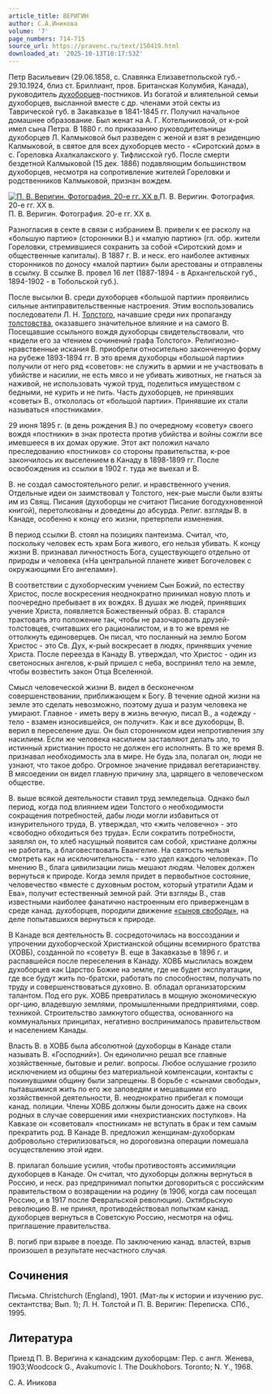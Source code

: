 ```yaml
---
article_title: ВЕРИГИН
author: С.А.Иникова
volume: '7'
page_numbers: 714-715
source_url: https://pravenc.ru/text/150419.html
downloaded_at: '2025-10-13T10:17:53Z'
---
```


Петр Васильевич (29.06.1858, с. Славянка Елизаветпольской губ.- 29.10.1924, близ ст. Бриллиант, пров. Британская Колумбия, Канада), руководитель [духоборцев](https://pravenc.ru/text/духоборцев.html)-постников. Из богатой и влиятельной семьи духоборцев, высланной вместе с др. членами этой секты из Таврической губ. в Закавказье в 1841-1845 гг. Получил начальное домашнее образование. Был женат на А. Г. Котельниковой, от к-рой имел сына Петра. В 1880 г. по приказанию руководительницы духоборцев Л. Калмыковой был разведен с женой и взят в резиденцию Калмыковой, в святое для всех духоборцев место - «Сиротский дом» в с. Гореловка Ахалкалакского у. Тифлисской губ. После смерти бездетной Калмыковой (15 дек. 1886) подавляющим большинством духоборцев, несмотря на сопротивление жителей Гореловки и родственников Калмыковой, признан вождем.

[![П. В. Веригин. Фотография. 20-е гг. XX в.](https://pravenc.ru/data/879/456/1234/1i200.jpg "Кликните для увеличения картинки")](https://pravenc.ru/data/879/456/1234/1i400.jpg)П. В. Веригин. Фотография. 20-е гг. XX в.  
П. В. Веригин. Фотография. 20-е гг. XX в.

Разногласия в секте в связи с избранием В. привели к ее расколу на «большую партию» (сторонники В.) и «малую партию» (гл. обр. жители Гореловки, стремившиеся сохранить за собой «Сиротский дом» и общественные капиталы). В 1887 г. В. и неск. его наиболее активных сторонников по доносу «малой партии» были арестованы и отправлены в ссылку. В ссылке В. провел 16 лет (1887-1894 - в Архангельской губ., 1894-1902 - в Тобольской губ.).

После высылки В. среди духоборцев «большой партии» проявились сильные антиправительственные настроения. Этим воспользовались последователи Л. Н. [Толстого](https://pravenc.ru/text/Толстой.html), начавшие среди них пропаганду [толстовства](https://pravenc.ru/text/толстовства.html), оказавшего значительное влияние и на самого В. Посещавшие ссыльного вождя духоборцы свидетельствовали, что «видели его за чтением сочинений графа Толстого». Религиозно-нравственные искания В. приобрели относительно законченную форму на рубеже 1893-1894 гг. В это время духоборцы «большой партии» получили от него ряд «советов»: не служить в армии и не участвовать в убийстве и насилии, не есть мясо и не убивать животных, не гнаться за наживой, не использовать чужой труд, поделиться имуществом с бедными, не курить и не пить. Часть духоборцев, не принявших «советы» В., откололась от «большой партии». Принявшие их стали называться «постниками».

29 июня 1895 г. (в день рождения В.) по очередному «совету» своего вождя «постники» в знак протеста против убийства и войны сожгли все имевшееся в их домах оружие. Этот акт положил начало преследованию «постников» со стороны правительства, к-рое закончилось их выселением в Канаду в 1898-1899 гг. После освобождения из ссылки в 1902 г. туда же выехал и В.

В. не создал самостоятельного религ. и нравственного учения. Отдельные идеи он заимствовал у Толстого, нек-рые мысли были взяты им из Свящ. Писания (духоборцы не считают Писание богодухновенной книгой), перетолкованы и доведены до абсурда. Религ. взгляды В. в Канаде, особенно к концу его жизни, претерпели изменения.

В период ссылки В. стоял на позициях пантеизма. Считал, что, поскольку человек есть храм Бога живого, его нельзя убивать. К концу жизни В. признавал личностность Бога, существующего отдельно от природы и человека («На центральной планете живет Богочеловек с окружающими Его ангелами»).

В соответствии с духоборческим учением Сын Божий, по естеству Христос, после воскресения неоднократно принимал новую плоть и поочередно пребывает в их вождях. В душах же людей, принявших учение Христа, появляется Божественный образ. В. старался трактовать это положение так, чтобы не разочаровать друзей-толстовцев, считавших его рационалистом, и в то же время не оттолкнуть единоверцев. Он писал, что посланный на землю Богом Христос - это Св. Дух, к-рый воскресает в людях, принявших учение Христа. После переезда в Канаду В. утверждал, что Христос - один из светоносных ангелов, к-рый пришел с неба, воспринял тело на земле, чтобы возвестить закон Отца Вселенной.

Смысл человеческой жизни В. видел в бесконечном совершенствовании, приближающем к Богу. В течение одной жизни на земле это сделать невозможно, поэтому душа и разум человека не умирают. Главное - иметь веру в жизнь вечную, писал В., а «одежду - тело - взамен износившейся, он получит». Как и все духоборцы, В. верил в переселение душ. Он был сторонником идеи непротивления злу насилием. Если же человека насилием заставляют делать зло, то истинный христианин просто не должен его исполнять. В то же время В. признавал необходимость зла в мире. Не будь зла, полагал он, люди не узнают, что такое добро. Огромное значение придавал вегетарианству. В мясоедении он видел главную причину зла, царящего в человеческом обществе.

В. выше всякой деятельности ставил труд земледельца. Однако был период, когда под влиянием идеи Толстого о необходимости сокращения потребностей, дабы люди могли избавиться от изнурительного труда, В. утверждал, что «жить человечно» - это «свободно обходиться без труда». Если сократить потребности, заявлял он, то хлеб насущный появится сам собой, христиане должны не работать, а благовествовать Евангелие. На святость нельзя смотреть как на исключительность - «это удел каждого человека». По мнению В., блага цивилизации лишь мешают людям. Человек должен вернуться к природе. Когда земля придет в первобытное состояние, человечество «вместе с духовным ростом, который утратили Адам и Ева», получит естественный земной рай. Эти взгляды В., став известными наиболее фанатично настроенным его приверженцам в среде канад. духоборцев, породили движение [«сынов свободы»](<https://pravenc.ru/text/ сынов свободы .html>), на деле попытавшихся вернуться к природе.

В Канаде вся деятельность В. сосредоточилась на воссоздании и упрочении духоборческой Христианской общины всемирного братства (ХОВБ), созданной по «совету» В. еще в Закавказье в 1896 г. и распавшейся после переселения в Канаду. ХОВБ мыслилась вождем духоборцев как Царство Божие на земле, где не будет эксплуатации, где все будут жить по-братски, работать по способностям, получать по труду и совершенствоваться духовно. В. обладал организаторским талантом. Под его рук. ХОВБ превратилась в мощную экономическую орг-цию, владевшую землями, промышленными предприятиями, совр. техникой. Строительство замкнутого общества, основанного на коммунальных принципах, негативно воспринималось правительством и населением Канады.

Власть В. в ХОВБ была абсолютной (духоборцы в Канаде стали называть В. «Господний»). Он единолично решал все главные хозяйственные, бытовые и религ. вопросы. Любое ослушание грозило исключением из общины без материальной компенсации, контакты с покинувшими общину были запрещены. В борьбе с «сынами свободы», пытавшимися жить по его же заповедям и мешавшими его хозяйственной деятельности, В. неоднократно прибегал к помощи канад. полиции. Члены ХОВБ должны были доносить даже на своих родных в случае совершения ими «нехристианских поступков». На Кавказе он «советовал» «постникам» не вступать в брак и тем самым прекратить род. В Канаде В. предложил женщинам-духоборкам добровольно стерилизоваться, но дороговизна операции помешала осуществлению этой идеи.

В. прилагал большие усилия, чтобы противостоять ассимиляции духоборцев в Канаде. Он считал, что духоборцы должны вернуться в Россию, и неск. раз предпринимал попытки договориться с российским правительством о возвращении на родину (в 1906, когда сам посещал Россию, и в 1917 после Февральской революции). Октябрьскую революцию В. не принял, противодействовал попыткам канад. духоборцев вернуться в Советскую Россию, несмотря на офиц. приглашение правительства.

В. погиб при взрыве в поезде. По заключению канад. властей, взрыв произошел в результате несчастного случая.

## Сочинения

Письма. Christchurch (England), 1901. (Мат-лы к истории и изучению рус. сектантства; Вып. 1); Л. Н. Толстой и П. В. Веригин: Переписка. СПб., 1995.

## Литература

Приезд П. В. Веригина к канадским духоборцам: Пер. с англ. Женева, 1903;Woodcock G., Avakumovic I. The Doukhobors. Toronto; N. Y., 1968.

С. А. Иникова
